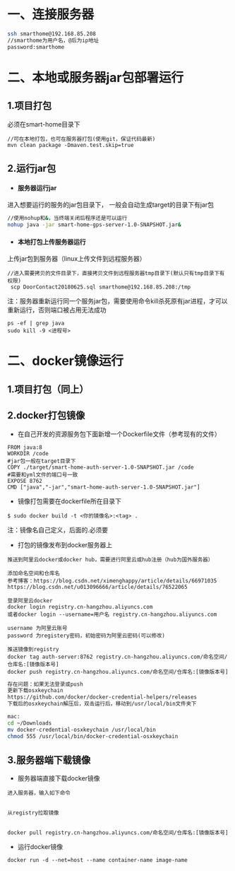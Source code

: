 # 一、连接服务器

```bash
ssh smarthome@192.168.85.208
//smarthome为用户名，@后为ip地址
password:smarthome
```

# 二、本地或服务器jar包部署运行

## 1.项目打包

必须在smart-home目录下

```
//可在本地打包，也可在服务器打包(使用git，保证代码最新)
mvn clean package -Dmaven.test.skip=true
```

## 2.运行jar包

* #### 服务器运行jar

进入想要运行的服务的jar包目录下， 一般会自动生成target的目录下有jar包

```bash
//使用nohup和&，当终端关闭后程序还是可以运行
nohup java -jar smart-home-gps-server-1.0-SNAPSHOT.jar&
```

* #### 本地打包上传服务器运行

上传jar包到服务器（linux上传文件到远程服务器）

```
//进入需要拷贝的文件目录下，直接拷贝文件到远程服务器tmp目录下(默认只有tmp目录下有权限)
 scp DoorContact20180625.sql smarthome@192.168.85.208:/tmp
```

注：服务器重新运行同一个服务jar包，需要使用命令kill杀死原有jar进程，才可以重新运行，否则端口被占用无法成功

```
ps -ef | grep java
sudo kill -9 <进程号>
```

# 二、docker镜像运行

## 1.项目打包（同上）

## 2.docker打包镜像

* 在自己开发的资源服务包下面新增一个Dockerfile文件（参考现有的文件）

```
FROM java:8
WORKDIR /code
#jar包一般在target目录下
COPY ./target/smart-home-auth-server-1.0-SNAPSHOT.jar /code
#需要和yml文件的端口号一致
EXPOSE 8762
CMD ["java","-jar","smart-home-auth-server-1.0-SNAPSHOT.jar"]
```

* 镜像打包需要在dockerfile所在目录下

```
$ sudo docker build -t <你的镜像名>:<tag> .
```

注：镜像名自己定义，后面的.必须要

* 打包的镜像发布到docker服务器上

```
推送到阿里云docker或docker hub，需要进行阿里云或hub注册（hub为国外服务器）

添加命名空间和仓库名
参考博客：https://blog.csdn.net/ximenghappy/article/details/66971035
https://blog.csdn.net/u013096666/article/details/76522065
```

```
登录阿里云docker
docker login registry.cn-hangzhou.aliyuncs.com
或者docker login --username=用户名 registry.cn-hangzhou.aliyuncs.com

username 为阿里云账号
password 为registery密码，初始密码为阿里云密码(可以修改)
```

```
推送镜像到registry
docker tag auth-server:8762 registry.cn-hangzhou.aliyuncs.com/命名空间/仓库名:[镜像版本号]
docker push registry.cn-hangzhou.aliyuncs.com/命名空间/仓库名:[镜像版本号]
```

```bash
存在问题：如果无法登录或push
更新下载osxkeychain
https://github.com/docker/docker-credential-helpers/releases 
下载后的osxkeychain解压后，双击运行后，移动到/usr/local/bin文件夹下

mac:
cd ~/Downloads
mv docker-credential-osxkeychain /usr/local/bin
chmod 555 /usr/local/bin/docker-credential-osxkeychain
```

## 3.服务器端下载镜像

* 服务器端直接下载docker镜像

```
进入服务器，输入如下命令


从registry拉取镜像


docker pull registry.cn-hangzhou.aliyuncs.com/命名空间/仓库名:[镜像版本号]
```

* 运行docker镜像

```
docker run -d --net=host --name container-name image-name
```



